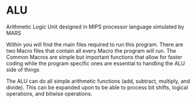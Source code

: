 # ALU
Arithmetic Logic Unit designed in MIPS processor language simulated by MARS

Within you will find the main files required to run this program. There are two Macro files that contain all every Macro the program will run. The Common Macros are simple but important
functions that allow for faster coding while the program specific ones are essential to handling the ALU side of things

The ALU can do all simple arithmetic functions (add, subtract, multiply, and divide). This can be expanded upon to be able to process bit shifts, logical operations, and bitwise
operations. 
